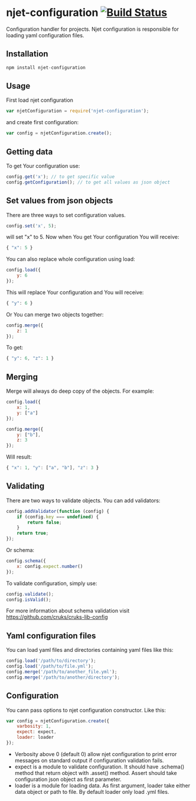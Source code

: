 njet-configuration [![Build Status](https://travis-ci.org/dariuszp/njet-configuration.png?branch=master)](https://travis-ci.org/dariuszp/njet-configuration)
==================

Configuration handler for projects.  Njet configuration is responsible for loading yaml configuration files.

## Installation

```JavaScript
npm install njet-configuration
```

## Usage

First load njet configuration

```JavaScript
var njetConfiguration = require('njet-configuration');
```

and create first configuration:

```JavaScript
var config = njetConfiguration.create();
```

## Getting data

To get Your configuration use:

```JavaScript
config.get('x'); // to get specific value
config.getConfiguration(); // to get all values as json object
```

## Set values from json objects

There are three ways to set configuration values.

```JavaScript
config.set('x', 5);
```

will set "x" to 5. Now when You get Your configuration You will receive:

```JavaScript
{ "x": 5 }
```

You can also replace whole configuration using load:

```JavaScript
config.load({
    y: 6
});
```

This will replace Your configuration and You will receive:

```JavaScript
{ "y": 6 }
```

Or You can merge two objects together:

```JavaScript
config.merge({
    z: 1
});
```

To get:

```JavaScript
{ "y": 6, "z": 1 }
```

## Merging

Merge will always do deep copy of the objects. For example:

```JavaScript
config.load({
    x: 1,
    y: ["a"]
});

config.merge({
    y: ["b"],
    z: 3
});
```

Will result:

```JavaScript
{ "x": 1, "y": ["a", "b"], "z": 3 }
```

## Validating

There are two ways to validate objects. You can add validators:

```JavaScript
config.addValidator(function (config) {
    if (config.key === undefined) {
        return false;
    }
    return true;
});
```

Or schema:

```JavaScript
config.schema({
    x: config.expect.number()
});
```

To validate configuration, simply use:

```JavaScript
config.validate();
config.isValid();
```

For more information about schema validation visit https://github.com/cruks/cruks-lib-config

## Yaml configuration files

You can load yaml files and directories containing yaml files like this:

```JavaScript
config.load('/path/to/directory');
config.load('/path/to/file.yml');
config.merge('/path/to/another_file.yml');
config.merge('/path/to/another/directory');
```

## Configuration

You cann pass options to njet configuration constructor. Like this:

```JavaScript
var config = njetConfiguration.create({
    varbosity: 1,
    expect: expect,
    loader: loader
});
```

* Verbosity above 0 (default 0) allow njet configuration to print error messages on standard output if configuration validation fails.
* expect is a module to validate configuration. It should have .schema() method that return object with .asset() method. Assert should take configuration json object as first parameter.
* loader is a module for loading data. As first argument, loader take either data object or path to file. By default loader only load .yml files.
